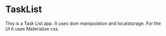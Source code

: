# TaskList

This is a Task List app. It uses dom manipulation and localstorage. For the UI it uses Materialize css.
